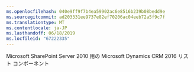 ```yaml
---
ms.openlocfilehash: 040e9ff9f7b4ea59902ac6e8516b239b08bedd9e
ms.sourcegitcommit: ad203331ee9737e82ef70206ac04eeb72a5f9c7f
ms.translationtype: MT
ms.contentlocale: ja-JP
ms.lasthandoff: 06/18/2019
ms.locfileid: "67222335"
---
```

Microsoft SharePoint Server 2010 用の Microsoft Dynamics CRM 2016 リスト コンポーネント